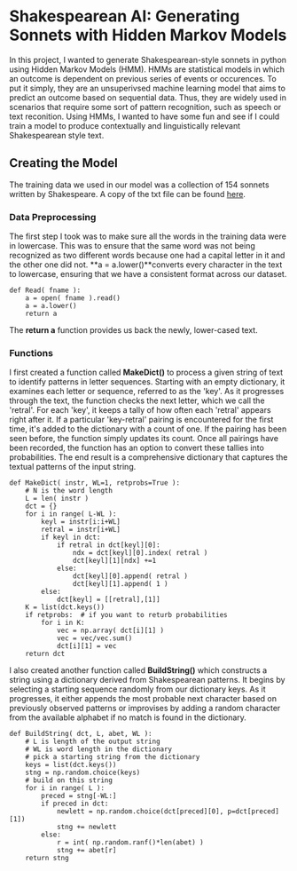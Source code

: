 # Shakespearean AI: Generating Sonnets with Hidden Markov Models

In this project, I wanted to generate Shakespearean-style sonnets in python using Hidden Markov Models (HMM). HMMs are statistical models in which an outcome is dependent on previous series of events or occurences. To put it simply, they are an unsuperivsed machine learning model that aims to predict an outcome based on sequential data. Thus, they are widely used in scenarios that require some sort of pattern recognition, such as speech or text reconition. Using HMMs, I wanted to have some fun and see if I could train a model to produce contextually and linguistically relevant Shakespearean style text.

## Creating the Model
The training data we used in our model was a collection of 154 sonnets written by Shakespeare. A copy of the txt file can be found [here](https://github.com/yujinahn02/shakespeare/blob/main/sonnets.txt).

### Data Preprocessing
The first step I took was to make sure all the words in the training data were in lowercase. This was to ensure that the same word was not being recognized as two different words because one had a capital letter in it and the other one did not. **a = a.lower()**converts every character in the text to lowercase, ensuring that we have a consistent format across our dataset.

```
def Read( fname ):
    a = open( fname ).read()
    a = a.lower()
    return a
```
The **return a** function provides us back the newly, lower-cased text.

### Functions

I first created a function called **MakeDict()** to process a given string of text to identify patterns in letter sequences. Starting with an empty dictionary, it examines each letter or sequence, referred to as the 'key'. As it progresses through the text, the function checks the next letter, which we call the 'retral'. For each 'key', it keeps a tally of how often each 'retral' appears right after it. If a particular 'key-retral' pairing is encountered for the first time, it's added to the dictionary with a count of one. If the pairing has been seen before, the function simply updates its count. Once all pairings have been recorded, the function has an option to convert these tallies into probabilities. The end result is a comprehensive dictionary that captures the textual patterns of the input string.

```
def MakeDict( instr, WL=1, retprobs=True ):
    # N is the word length
    L = len( instr )
    dct = {}
    for i in range( L-WL ):
        keyl = instr[i:i+WL]
        retral = instr[i+WL]
        if keyl in dct:
            if retral in dct[keyl][0]:
                ndx = dct[keyl][0].index( retral )
                dct[keyl][1][ndx] +=1
            else:
                dct[keyl][0].append( retral )
                dct[keyl][1].append( 1 )
        else:
            dct[keyl] = [[retral],[1]]
    K = list(dct.keys())
    if retprobs:  # if you want to returb probabilities
        for i in K:
            vec = np.array( dct[i][1] )
            vec = vec/vec.sum()
            dct[i][1] = vec
    return dct
```
I also created another function called **BuildString()** which constructs a string using a dictionary derived from Shakespearean patterns. It begins by selecting a starting sequence randomly from our dictionary keys. As it progresses, it either appends the most probable next character based on previously observed patterns or improvises by adding a random character from the available alphabet if no match is found in the dictionary. 

```
def BuildString( dct, L, abet, WL ):
    # L is length of the output string
    # WL is word length in the dictionary
    # pick a starting string from the dictionary
    keys = list(dct.keys())
    stng = np.random.choice(keys)
    # build on this string
    for i in range( L ):
        preced = stng[-WL:] 
        if preced in dct:
            newlett = np.random.choice(dct[preced][0], p=dct[preced][1])
            stng += newlett
        else:
            r = int( np.random.ranf()*len(abet) )
            stng += abet[r]
    return stng
``` 

